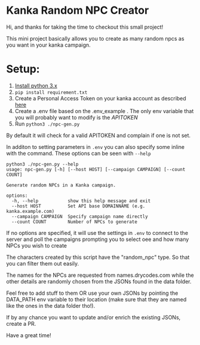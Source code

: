 # **Kanka Random NPC Creator**

Hi, and thanks for taking the time to checkout this small project!

This mini project basically allows you to create as many random npcs
as you want in your kanka campaign.

# Setup:
1. [Install python 3.x](https://wiki.python.org/moin/BeginnersGuide/Download)
2. `pip install requirement.txt`
3. Create a Personal Access Token on your kanka account as described [here](https://kanka.io/en-US/docs/1.0/setup)
4. Create a .env file based on the .env_example . The only env variable that you will
probably want to modify is the *APITOKEN*
5. Run `python3 ./npc-gen.py`

By default it will check for a valid APITOKEN and complain if one is not set. 

In additon to setting parameters in `.env` you can also specify some inline with the command. These options can be seen with `--help`
```
python3 ./npc-gen.py --help
usage: npc-gen.py [-h] [--host HOST] [--campaign CAMPAIGN] [--count COUNT]

Generate random NPCs in a Kanka campaign.

options:
  -h, --help           show this help message and exit
  --host HOST          Set API base DOMAINNAME (e.g. kanka.example.com)
  --campaign CAMPAIGN  Specify campaign name directly
  --count COUNT        Number of NPCs to generate
```

If no options are specified, it will use the settings in `.env` to connect to the server and poll the campaigns prompting you to select oee
and how many NPCs you wish to create

The characters created by this script have the "random_npc" type. So that
you can filter them out easily.

The names for the NPCs are requested from names.drycodes.com while the
other details are randomly chosen from the JSONs found in the data folder.

Feel free to add stuff to them OR use your own JSONs by pointing the DATA_PATH
env variable to their location (make sure that they are named like the ones
in the data folder tho!).

If by any chance you want to update and/or enrich the existing JSONs, create a PR.

Have a great time!
